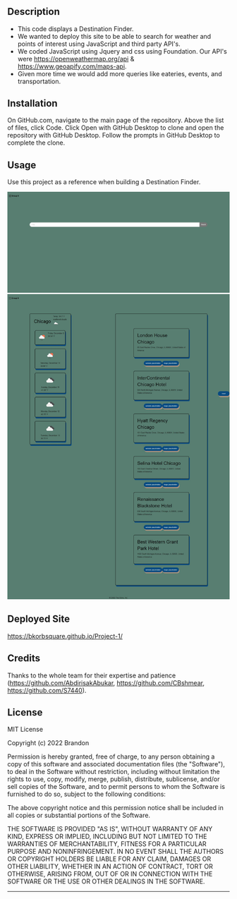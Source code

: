 # <Project-1>

## Description

- This code displays a Destination Finder.
- We wanted to deploy this site to be able to search for weather and points of interest using JavaScript and third party API's.
- We coded JavaScript using Jquery and css using Foundation. Our API's were https://openweathermap.org/api & https://www.geoapify.com/maps-api. 
- Given more time we would add more queries like eateries, events, and transportation.

## Installation

On GitHub.com, navigate to the main page of the repository. Above the list of files, click Code. Click Open with GitHub Desktop to clone and open the repository with GitHub Desktop. Follow the prompts in GitHub Desktop to complete the clone.

## Usage

Use this project as a reference when building a Destination Finder.

![image](/assets/images/FireShot%20Capture%20015%20-%20Group%208%20-%20.jpg)
![image](/assets/images/FireShot%20Capture%20016%20-%20Group%208%20-%20.jpg)

## Deployed Site
https://bkorbsquare.github.io/Project-1/

## Credits

Thanks to the whole team for their expertise and patience (https://github.com/AbdirisakAbukar, https://github.com/CBshmear, https://github.com/S7440). 

## License

MIT License

Copyright (c) 2022 Brandon

Permission is hereby granted, free of charge, to any person obtaining a copy
of this software and associated documentation files (the "Software"), to deal
in the Software without restriction, including without limitation the rights
to use, copy, modify, merge, publish, distribute, sublicense, and/or sell
copies of the Software, and to permit persons to whom the Software is
furnished to do so, subject to the following conditions:

The above copyright notice and this permission notice shall be included in all
copies or substantial portions of the Software.

THE SOFTWARE IS PROVIDED "AS IS", WITHOUT WARRANTY OF ANY KIND, EXPRESS OR
IMPLIED, INCLUDING BUT NOT LIMITED TO THE WARRANTIES OF MERCHANTABILITY,
FITNESS FOR A PARTICULAR PURPOSE AND NONINFRINGEMENT. IN NO EVENT SHALL THE
AUTHORS OR COPYRIGHT HOLDERS BE LIABLE FOR ANY CLAIM, DAMAGES OR OTHER
LIABILITY, WHETHER IN AN ACTION OF CONTRACT, TORT OR OTHERWISE, ARISING FROM,
OUT OF OR IN CONNECTION WITH THE SOFTWARE OR THE USE OR OTHER DEALINGS IN THE
SOFTWARE.

---